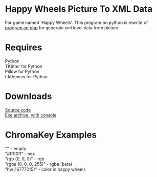 # Happy Wheels Picture To XML Data
For game named 'Happy Wheels'. This program on python is rewrite of [program on php](https://github.com/Pixelsuft/hw-picture) for generate xml level data from picture
# Requires
Python<br />
TKinter for Python<br />
Pillow for Python<br />
ttkthemes for Python
# Downloads
[Source code](https://github.com/Pixelsuft/happy-wheels-picture-to-xml-data/archive/v1.0-alpha.zip)<br />
[Exe archive, with console](https://github.com/Pixelsuft/happy-wheels-picture-to-xml-data/releases/download/v1.0-alpha/hw_picture.exe)
# ChromaKey Examples
"" - empty<br />
"#ff00ff" - hex<br />
"rgb (0, 0, 0)" - rgb<br />
"rgba (0, 0, 0, 255)" - rgba (beta)<br />
"hw(16777215)" - color in happy wheels
